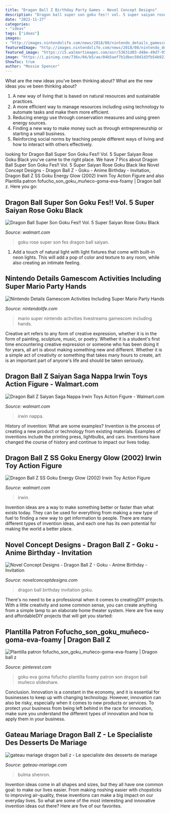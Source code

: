 ```yaml
---
title: "Dragon Ball Z Birthday Party Games - Novel Concept Designs"
description: "Dragon ball super son goku fes!! vol. 5 super saiyan rose goku black"
date: "2022-11-27"
categories:
- "ideas"
tags: ["ideas"]
images:
- "http://images.nintendolife.com/news/2018/08/nintendo_details_gamescom_activities_including_super_mario_party_hands-on_and_livestreams/large.jpg"
featuredImage: "http://images.nintendolife.com/news/2018/08/nintendo_details_gamescom_activities_including_super_mario_party_hands-on_and_livestreams/large.jpg"
featured_image: "https://i5.walmartimages.com/asr/53631d03-d48e-49d7-9505-3fa45aabcabe_1.9c0ab2af6e0b62061a7c0c5f4abb529c.jpeg"
image: "https://i.pinimg.com/736x/04/b5/ae/04b5aef7b1dbec50d1d3fb54b9230659.jpg"
ShowToc: true
author: "Mossie Spencer"
---
```



What are the new ideas you’ve been thinking about?
What are the new ideas you ve been thinking about? 

1. A new way of living that is based on natural resources and sustainable practices. 
2. A more efficient way to manage resources including using technology to automate tasks and make them more efficient. 
3. Reducing energy use through conservation measures and using green energy sources. 
4. Finding a new way to make money such as through entrepreneurship or starting a small business. 
5. Reinforcing social norms by teaching people different ways of living and how to interact with others effectively.

	

		
looking for Dragon Ball Super Son Goku Fes!! Vol. 5 Super Saiyan Rose Goku Black you've came to the right place. We have 7 Pics about Dragon Ball Super Son Goku Fes!! Vol. 5 Super Saiyan Rose Goku Black like Novel Concept Designs - Dragon Ball Z - Goku - Anime Birthday - Invitation, Dragon Ball Z SS Goku Energy Glow (2002) Irwin Toy Action Figure and also Plantilla patron fofucho_son_goku_muñeco-goma-eva-foamy | Dragon ball z. Here you go:
		
    
## Dragon Ball Super Son Goku Fes!! Vol. 5 Super Saiyan Rose Goku Black

<img loading=lazy src="https://i5.walmartimages.com/asr/53631d03-d48e-49d7-9505-3fa45aabcabe_1.9c0ab2af6e0b62061a7c0c5f4abb529c.jpeg" onerror="this.onerror=null;this.src='https://tse1.mm.bing.net/th?id=OIP.gXlQtVHuIdbbSC0c31DOnQHaKx&amp;pid=15.1';" alt="Dragon Ball Super Son Goku Fes!! Vol. 5 Super Saiyan Rose Goku Black">

_Source: walmart.com_

>goku rose super son fes dragon ball saiyan. 

	

1. Add a touch of natural light with light fixtures that come with built-in neon lights. This will add a pop of color and texture to any room, while also creating an intimate feeling.

    
## Nintendo Details Gamescom Activities Including Super Mario Party Hands

<img loading=lazy src="http://images.nintendolife.com/news/2018/08/nintendo_details_gamescom_activities_including_super_mario_party_hands-on_and_livestreams/large.jpg" onerror="this.onerror=null;this.src='https://tse3.mm.bing.net/th?id=OIP.w7_6_fp74IY6igpqs-66jQHaEK&amp;pid=15.1';" alt="Nintendo Details Gamescom Activities Including Super Mario Party Hands">

_Source: nintendolife.com_

>mario super nintendo activities livestreams gamescom including hands. 

	

Creative art refers to any form of creative expression, whether it is in the form of painting, sculpture, music, or poetry. Whether it is a student's first time encountering creative expression or someone who has been doing it for years, all art is about making something new and different. Whether it is a simple act of creativity or something that takes many hours to create, art is an important part of anyone's life and should be taken seriously.

    
## Dragon Ball Z Saiyan Saga Nappa Irwin Toys Action Figure - Walmart.com

<img loading=lazy src="https://i5.walmartimages.com/asr/67ae8939-0b79-4d72-8094-2bd998fdbcc9_1.e0de1c4d07f15e0b419da6f65968a793.jpeg" onerror="this.onerror=null;this.src='https://tse3.mm.bing.net/th?id=OIP.7aafxu0rYZapr9iYf3my8wHaLS&amp;pid=15.1';" alt="Dragon Ball Z Saiyan Saga Nappa Irwin Toys Action Figure - Walmart.com">

_Source: walmart.com_

>irwin nappa. 

	

History of invention: What are some examples?
Invention is the process of creating a new product or technology from existing materials. Examples of inventions include the printing press, lightbulbs, and cars. Inventions have changed the course of history and continue to impact our lives today.

    
## Dragon Ball Z SS Goku Energy Glow (2002) Irwin Toy Action Figure

<img loading=lazy src="https://i5.walmartimages.com/asr/25818100-7d8b-4fc1-9f9e-2e81bc8bf9fe.53027506e917b2f4557b71e361ba1941.jpeg" onerror="this.onerror=null;this.src='https://tse3.mm.bing.net/th?id=OIP.spmrXqzRb4Jdnpc4m9FLyAHaJz&amp;pid=15.1';" alt="Dragon Ball Z SS Goku Energy Glow (2002) Irwin Toy Action Figure">

_Source: walmart.com_

>irwin. 

	

Invention ideas are a way to make something better or faster than what exists today. They can be used for everything from making a new type of fuel to finding a new way to get information to people. There are many different types of invention ideas, and each one has its own potential for making the world a better place.

    
## Novel Concept Designs - Dragon Ball Z - Goku - Anime Birthday - Invitation

<img loading=lazy src="https://cdn.shopify.com/s/files/1/0248/3042/products/Dragonball_Z_-_Thanks_PROMO_1024x1024.jpg?v=1571267738" onerror="this.onerror=null;this.src='https://tse2.mm.bing.net/th?id=OIP._omVgji0dAxTeL3ZEvXJZwHaGs&amp;pid=15.1';" alt="Novel Concept Designs - Dragon Ball Z - Goku - Anime Birthday - Invitation">

_Source: novelconceptdesigns.com_

>dragon ball birthday invitation goku. 

	

There's no need to be a professional when it comes to creatingDIY projects. With a little creativity and some common sense, you can create anything from a simple lamp to an elaborate home theater system. Here are five easy and affordableDIY projects that will get you started: 

    
## Plantilla Patron Fofucho_son_goku_muñeco-goma-eva-foamy | Dragon Ball Z

<img loading=lazy src="https://i.pinimg.com/736x/04/b5/ae/04b5aef7b1dbec50d1d3fb54b9230659.jpg" onerror="this.onerror=null;this.src='https://tse4.mm.bing.net/th?id=OIP.2qGxL7JyMyepP3FfU3IDCQHaKe&amp;pid=15.1';" alt="Plantilla patron fofucho_son_goku_muñeco-goma-eva-foamy | Dragon ball z">

_Source: pinterest.com_

>goku eva goma fofucho plantilla foamy patron son dragon ball muñeco slideshare. 

	

Conclusion.
Innovation is a constant in the economy, and it is essential for businesses to keep up with changing technology. However, innovation can also be risky, especially when it comes to new products or services. To protect your business from being left behind in the race for innovation, make sure you understand the different types of innovation and how to apply them in your business.

    
## Gateau Mariage Dragon Ball Z - Le Specialiste Des Desserts De Mariage

<img loading=lazy src="http://www.gateau-mariage.com/images/gateau-mariage-dragon-ball-z_1.jpg" onerror="this.onerror=null;this.src='https://tse2.mm.bing.net/th?id=OIP.Tcgks5AXVaXM6bmp2g1_SwHaHa&amp;pid=15.1';" alt="gateau mariage dragon ball z - Le specialiste des desserts de mariage">

_Source: gateau-mariage.com_

>bulma shenron. 

	

Invention ideas come in all shapes and sizes, but they all have one common goal: to make our lives easier. From making noshing easier with chopsticks to improving air-quality, these inventions can make a big impact on our everyday lives. So what are some of the most interesting and innovative invention ideas out there? Here are five of our favorites.

